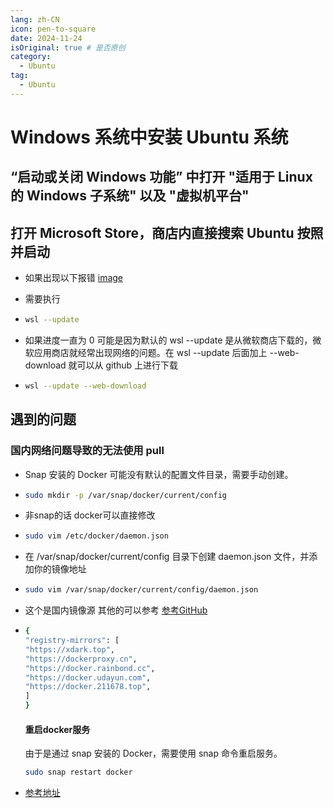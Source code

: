 ```yaml
---
lang: zh-CN
icon: pen-to-square
date: 2024-11-24
isOriginal: true # 是否原创
category:
  - Ubuntu
tag:
  - Ubuntu
---
```


# Windows 系统中安装 Ubuntu 系统

## “启动或关闭 Windows 功能” 中打开 "适用于 Linux 的 Windows 子系统" 以及 "虚拟机平台"

## 打开 Microsoft Store，商店内直接搜索 Ubuntu 按照并启动

- 如果出现以下报错 [image](image.png)
- 需要执行

- ```bash
  wsl --update
  ```

- 如果进度一直为 0 可能是因为默认的 wsl --update 是从微软商店下载的，微软应用商店就经常出现网络的问题。在 wsl --update 后面加上 --web-download 就可以从 github 上进行下载

- ```bash
  wsl --update --web-download
  ```

## 遇到的问题

### 国内网络问题导致的无法使用 pull

- Snap 安装的 Docker 可能没有默认的配置文件目录，需要手动创建。

- ```bash
  sudo mkdir -p /var/snap/docker/current/config
  ```

- 非snap的话 docker可以直接修改

- ``` bash
  sudo vim /etc/docker/daemon.json
  ```

- 在 /var/snap/docker/current/config 目录下创建 daemon.json 文件，并添加你的镜像地址

- ```bash
  sudo vim /var/snap/docker/current/config/daemon.json
  ```

- 这个是国内镜像源 其他的可以参考 [参考GitHub]("https://github.com/dongyubin/DockerHub")

- ```bash
  {
  "registry-mirrors": [
  "https://xdark.top",
  "https://dockerproxy.cn",
  "https://docker.rainbond.cc",
  "https://docker.udayun.com",
  "https://docker.211678.top",
  ]
  }
  ```

  #### 重启docker服务

  由于是通过 snap 安装的 Docker，需要使用 snap 命令重启服务。

  ```bash
  sudo snap restart docker
  ```

- [参考地址]("https://dashenxian.github.io/post/snap-%E5%AE%89%E8%A3%85%E7%9A%84docker-%E5%A6%82%E4%BD%95%E6%B7%BB%E5%8A%A0%E5%8A%A0%E9%80%9F%E9%95%9C%E5%83%8F%E5%92%8C%E9%87%8D%E5%90%AF%E6%9C%8D%E5%8A%A1")



